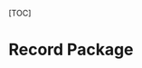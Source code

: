 [TOC]

# Record Package 

<script src="{{ STATIC_URL }}docson/widget.js" data-schema="{% url 'schema' release_name 'record-package-schema' %}"></script>

